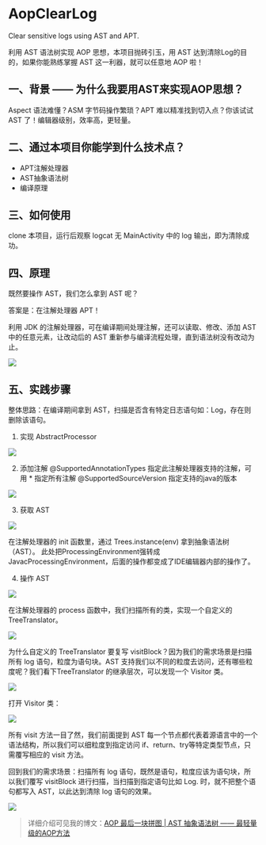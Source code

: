 # AopClearLog

Clear sensitive logs using AST and APT. 

利用 AST 语法树实现 AOP 思想，本项目抛砖引玉，用 AST 达到清除Log的目的，如果你能熟练掌握 AST 这一利器，就可以任意地 AOP 啦！

## 一、背景 —— 为什么我要用AST来实现AOP思想？

Aspect 语法难懂？ASM 字节码操作繁琐？APT 难以精准找到切入点？你该试试 AST 了！编辑器级别，效率高，更轻量。

## 二、通过本项目你能学到什么技术点？

- APT注解处理器
- AST抽象语法树
- 编译原理

## 三、如何使用

clone 本项目，运行后观察 logcat 无 MainActivity 中的 log 输出，即为清除成功。

## 四、原理

既然要操作 AST，我们怎么拿到 AST 呢？

答案是：在注解处理器 APT！

利用 JDK 的注解处理器，可在编译期间处理注解，还可以读取、修改、添加 AST 中的任意元素，让改动后的 AST 重新参与编译流程处理，直到语法树没有改动为止。

![](https://upload-images.jianshu.io/upload_images/3167794-8a6c67f65e124ae4.png?imageMogr2/auto-orient/strip%7CimageView2/2/w/908/format/webp)

## 五、实践步骤

整体思路：在编译期间拿到 AST，扫描是否含有特定日志语句如：Log，存在则删除该语句。

1. 实现 AbstractProcessor

![](https://upload-images.jianshu.io/upload_images/3167794-1b2eee38291ea305.png?imageMogr2/auto-orient/strip%7CimageView2/2/w/584/format/webp)

2. 添加注解
@SupportedAnnotationTypes 指定此注解处理器支持的注解，可用 * 指定所有注解
@SupportedSourceVersion 指定支持的java的版本

![](https://upload-images.jianshu.io/upload_images/3167794-57d051947d6cee74.png?imageMogr2/auto-orient/strip%7CimageView2/2/w/572/format/webp)

3. 获取 AST

![](https://upload-images.jianshu.io/upload_images/3167794-348bf2870dcc022d.png?imageMogr2/auto-orient/strip%7CimageView2/2/w/745/format/webp)

在注解处理器的 init 函数里，通过 Trees.instance(env) 拿到抽象语法树（AST）。
此处把ProcessingEnvironment强转成JavacProcessingEnvironment，后面的操作都变成了IDE编辑器内部的操作了。

4. 操作 AST

![](https://upload-images.jianshu.io/upload_images/3167794-cb5f1c5016c02400.png?imageMogr2/auto-orient/strip%7CimageView2/2/w/990/format/webp)

在注解处理器的 process 函数中，我们扫描所有的类，实现一个自定义的 TreeTranslator。

![](https://upload-images.jianshu.io/upload_images/3167794-cc8d45a1c8d52023.png?imageMogr2/auto-orient/strip%7CimageView2/2/w/804/format/webp)

为什么自定义的 TreeTranslator 要复写 visitBlock？因为我们的需求场景是扫描所有 log 语句，粒度为语句块。AST 支持我们以不同的粒度去访问，还有哪些粒度呢？我们看下TreeTranslator 的继承层次，可以发现一个 Visitor 类。

![](https://upload-images.jianshu.io/upload_images/3167794-1580e33c2e8e2b54.png?imageMogr2/auto-orient/strip%7CimageView2/2/w/1000/format/webp)

打开 Visitor 类：

![](https://upload-images.jianshu.io/upload_images/3167794-a1f5e6c041579a7e.png?imageMogr2/auto-orient/strip%7CimageView2/2/w/925/format/webp)

所有 visit 方法一目了然，我们前面提到 AST 每一个节点都代表着源语言中的一个语法结构，所以我们可以细粒度到指定访问 if、return、try等特定类型节点，只需覆写相应的 visit 方法。

回到我们的需求场景：扫描所有 log 语句，既然是语句，粒度应该为语句块，所以我们覆写 visitBlock 进行扫描，当扫描到指定语句比如 Log. 时，就不把整个语句都写入 AST，以此达到清除 log 语句的效果。

![](https://upload-images.jianshu.io/upload_images/3167794-f0220b58fe00bb35.png?imageMogr2/auto-orient/strip%7CimageView2/2/w/997/format/webp)


> 详细介绍可见我的博文：[AOP 最后一块拼图 | AST 抽象语法树 —— 最轻量级的AOP方法](https://www.jianshu.com/p/0f1c7b3e907f)
